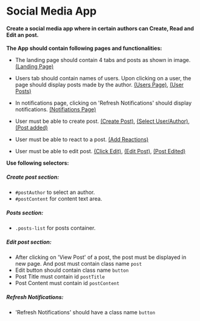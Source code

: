 # Social Media App

#### Create a social media app where in certain authors can Create, Read and Edit an post.

**The App should contain following pages and functionalities:**

- The landing page should contain 4 tabs and posts as shown in image.
  <a target="_blank" href='https://storage.googleapis.com/acciojob-open-file-collections/landing_page.png'>(Landing Page)</a>

- Users tab should contain names of users. Upon clicking on a user, the page should display posts made by the author.
  <a target="_blank" href='https://storage.googleapis.com/acciojob-open-file-collections/users.png'>(Users Page)</a>,
  <a target="_blank" href='https://storage.googleapis.com/acciojob-open-file-collections/posts_user.png'>(User Posts)</a>
- In notifications page, clicking on 'Refresh Notifications' should display notifications.
  <a target="_blank" href='https://storage.googleapis.com/acciojob-open-file-collections/notifications.png'>(Notifiations Page)</a>

- User must be able to create post.
  <a target="_blank" href='https://storage.googleapis.com/acciojob-open-file-collections/create_post.png'>(Create Post)</a>,
  <a target="_blank" href='https://storage.googleapis.com/acciojob-open-file-collections/create_post_1.png'>(Select User/Author)</a>,
  <a target="_blank" href='https://storage.googleapis.com/acciojob-open-file-collections/post_Added.png'>(Post added)</a>
- User must be able to react to a post.
  <a target="_blank" href='https://storage.googleapis.com/acciojob-open-file-collections/add_reactions.png'>(Add Reactions)</a>

- User must be able to edit post.
  <a target="_blank" href='https://storage.googleapis.com/acciojob-open-file-collections/click_edit.png'>(Click Edit)</a>,
  <a target="_blank" href='https://storage.googleapis.com/acciojob-open-file-collections/edit_post.png'>(Edit Post)</a>,
  <a target="_blank" href='https://storage.googleapis.com/acciojob-open-file-collections/post_edited.png'>(Post Edited)</a>

**Use following selectors:**

##### Create post section:

- `#postAuthor` to select an author.
- `#postContent` for content text area.

##### Posts section:

- `.posts-list` for posts container.

##### Edit post section:

- After clicking on 'View Post' of a post, the post must be displayed in new page. And post must contain class name `post`
- Edit button should contain class name `button`
- Post Title must contain id `postTitle`
- Post Content must contain id `postContent`

##### Refresh Notifications:

- 'Refresh Notifications' should have a class name `button`
